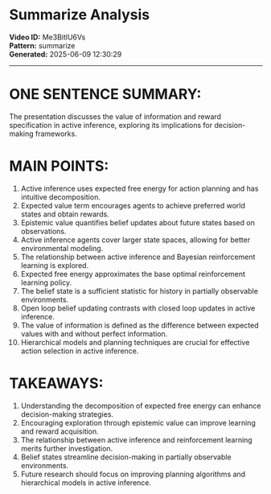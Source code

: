 # Summarize Analysis

**Video ID:** Me3BitlU6Vs  
**Pattern:** summarize  
**Generated:** 2025-06-09 12:30:29  

---

# ONE SENTENCE SUMMARY:
The presentation discusses the value of information and reward specification in active inference, exploring its implications for decision-making frameworks.

# MAIN POINTS:
1. Active inference uses expected free energy for action planning and has intuitive decomposition.
2. Expected value term encourages agents to achieve preferred world states and obtain rewards.
3. Epistemic value quantifies belief updates about future states based on observations.
4. Active inference agents cover larger state spaces, allowing for better environmental modeling.
5. The relationship between active inference and Bayesian reinforcement learning is explored.
6. Expected free energy approximates the base optimal reinforcement learning policy.
7. The belief state is a sufficient statistic for history in partially observable environments.
8. Open loop belief updating contrasts with closed loop updates in active inference.
9. The value of information is defined as the difference between expected values with and without perfect information.
10. Hierarchical models and planning techniques are crucial for effective action selection in active inference.

# TAKEAWAYS:
1. Understanding the decomposition of expected free energy can enhance decision-making strategies.
2. Encouraging exploration through epistemic value can improve learning and reward acquisition.
3. The relationship between active inference and reinforcement learning merits further investigation.
4. Belief states streamline decision-making in partially observable environments.
5. Future research should focus on improving planning algorithms and hierarchical models in active inference.